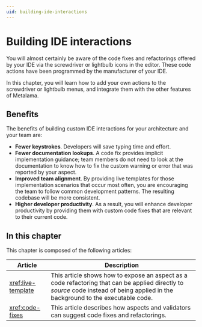 ```yaml
---
uid: building-ide-interactions
---
```


# Building IDE interactions

You will almost certainly be aware of the code fixes and refactorings offered by your IDE via the screwdriver or lightbulb icons in the editor. These code actions have been programmed by the manufacturer of your IDE.

In this chapter, you will learn how to add your own actions to the screwdriver or lightbulb menus, and integrate them with the other features of Metalama.

## Benefits

The benefits of building custom IDE interactions for your architecture and your team are:

* **Fewer keystrokes**. Developers will save typing time and effort.
* **Fewer documentation lookups**. A code fix provides implicit implementation guidance; team members do not need to look at the documentation to know how to fix the custom warning or error that was reported by your aspect.
* **Improved team alignment**. By providing live templates for those implementation scenarios that occur most often, you are encouraging the team to follow common development patterns. The resulting codebase will be more consistent.
* **Higher developer productivity**. As a result, you will enhance developer productivity by providing them with custom code fixes that are relevant to their current code.

## In this chapter

This chapter is composed of the following articles:

| Article | Description |
|---------|-------------|
| <xref:live-template> | This article shows how to expose an aspect as a code refactoring that can be applied directly to _source_ code instead of being applied in the background to the executable code. |
| <xref:code-fixes> | This article describes how aspects and validators can suggest code fixes and refactorings. |

